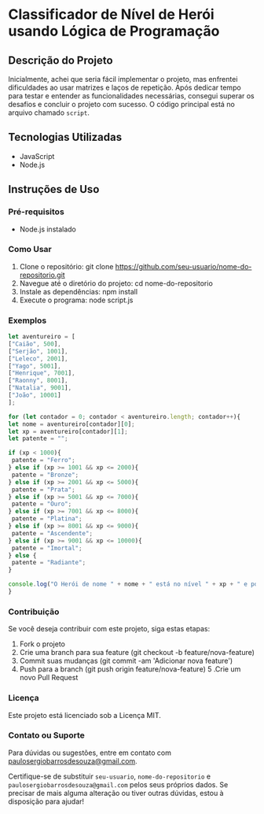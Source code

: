 # Classificador de Nível de Herói usando Lógica de Programação

## Descrição do Projeto

Inicialmente, achei que seria fácil implementar o projeto, mas enfrentei dificuldades ao usar matrizes e laços de repetição. Após dedicar tempo para testar e entender as funcionalidades necessárias, consegui superar os desafios e concluir o projeto com sucesso. O código principal está no arquivo chamado `script`.

## Tecnologias Utilizadas

- JavaScript
- Node.js

## Instruções de Uso

### Pré-requisitos

- Node.js instalado

### Como Usar

1. Clone o repositório:
git clone https://github.com/seu-usuario/nome-do-repositorio.git
2. Navegue até o diretório do projeto:
cd nome-do-repositorio
3. Instale as dependências:
npm install
4. Execute o programa:
node script.js

### Exemplos

```javascript
let aventureiro = [
["Caião", 500],
["Serjão", 1001],
["Leleco", 2001],
["Yago", 5001],
["Henrique", 7001],
["Raonny", 8001],
["Natalia", 9001],
["João", 10001]
];

for (let contador = 0; contador < aventureiro.length; contador++){
let nome = aventureiro[contador][0];
let xp = aventureiro[contador][1];
let patente = "";

if (xp < 1000){
 patente = "Ferro";
} else if (xp >= 1001 && xp <= 2000){
 patente = "Bronze";
} else if (xp >= 2001 && xp <= 5000){
 patente = "Prata";
} else if (xp >= 5001 && xp <= 7000){
 patente = "Ouro";
} else if (xp >= 7001 && xp <= 8000){
 patente = "Platina";
} else if (xp >= 8001 && xp <= 9000){
 patente = "Ascendente";
} else if (xp >= 9001 && xp <= 10000){
 patente = "Imortal";
} else {
 patente = "Radiante";
}

console.log("O Herói de nome " + nome + " está no nível " + xp + " e possui a patente " + patente);
}
```
### Contribuição
Se você deseja contribuir com este projeto, siga estas etapas:

1. Fork o projeto
2. Crie uma branch para sua feature (git checkout -b feature/nova-feature)
3. Commit suas mudanças (git commit -am 'Adicionar nova feature')
4. Push para a branch (git push origin feature/nova-feature)
5 .Crie um novo Pull Request

### Licença
Este projeto está licenciado sob a Licença MIT.

### Contato ou Suporte
Para dúvidas ou sugestões, entre em contato com paulosergiobarrosdesouza@gmail.com.

Certifique-se de substituir `seu-usuario`, `nome-do-repositorio` e `paulosergiobarrosdesouza@gmail.com` pelos seus próprios dados. Se precisar de mais alguma alteração ou tiver outras dúvidas, estou à disposição para ajudar!


